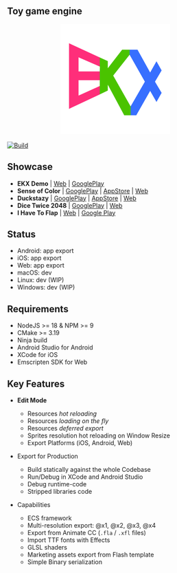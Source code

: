 ## Toy game engine

<p align="center">
<a href="https://github.com/eliasku/ekx">
<img width="256" height="256" src="logo.png" alt="EKX">
</a>
</p>

[![Build](https://github.com/eliasku/ekx/actions/workflows/build.yml/badge.svg)](https://github.com/eliasku/ekx/actions/workflows/build.yml)

## Showcase

- **EKX Demo**
  | [Web](https://play-ilj.web.app/)
  | [GooglePlay](https://play.google.com/store/apps/details?id=ilj.play.demo)
- **Sense of Color**
  | [GooglePlay](https://play.google.com/store/apps/details?id=com.eliasku.odd_color_sense_vision_test_challenge)
  | [AppStore](https://apps.apple.com/us/app/sense-of-color/id1435111697)
  | [Web](https://odd-color-sense.web.app/)
- **Duckstazy**
  | [GooglePlay](https://play.google.com/store/apps/details?id=com.eliasku.Duckstazy)
  | [AppStore](https://apps.apple.com/us/app/duckstazy-classic/id1465702917)
  | [Web](http://duckstazy-2018.web.app/)
- **Dice Twice 2048**
  | [GooglePlay](https://play.google.com/store/apps/details?id=com.eliasku.dice_twice_2048_domino_puzzle)
  | [Web](https://dice-twice-2048.web.app/)
- **I Have To Flap**
  | [Web](https://ihavetoflap.web.app/)
  | [Google Play](https://play.google.com/store/apps/details?id=i.have.to.flap&hl=en&gl=US)

## Status

- Android: app export
- iOS: app export
- Web: app export
- macOS: dev
- Linux: dev (WIP)
- Windows: dev (WIP)

## Requirements

- NodeJS >= 18 & NPM >= 9
- CMake >= 3.19
- Ninja build
- Android Studio for Android
- XCode for iOS
- Emscripten SDK for Web

## Key Features

- **Edit Mode**
  - Resources *hot reloading*
  - Resources *loading on the fly*
  - Resources *deferred export*
  - Sprites resolution hot reloading on Window Resize
  - Export Platforms (iOS, Android, Web)

- Export for Production
  - Build statically against the whole Codebase
  - Run/Debug in XCode and Android Studio
  - Debug runtime-code
  - Stripped libraries code

- Capabilities
  - ECS framework
  - Multi-resolution export: @x1, @x2, @x3, @x4
  - Export from Animate CC (`.fla` / `.xfl` files)
  - Import TTF fonts with Effects
  - GLSL shaders
  - Marketing assets export from Flash template
  - Simple Binary serialization

